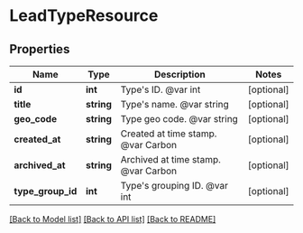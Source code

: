 # LeadTypeResource

## Properties
Name | Type | Description | Notes
------------ | ------------- | ------------- | -------------
**id** | **int** | Type&#39;s ID. @var int | [optional] 
**title** | **string** | Type&#39;s name. @var string | [optional] 
**geo_code** | **string** | Type geo code. @var string | [optional] 
**created_at** | **string** | Created at time stamp. @var Carbon | [optional] 
**archived_at** | **string** | Archived at time stamp. @var Carbon | [optional] 
**type_group_id** | **int** | Type&#39;s grouping ID. @var int | [optional] 

[[Back to Model list]](../README.md#documentation-for-models) [[Back to API list]](../README.md#documentation-for-api-endpoints) [[Back to README]](../README.md)


